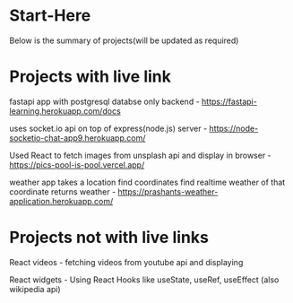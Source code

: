 # Start-Here

Below is the summary of projects(will be updated as required)

# Projects with live link

fastapi app with postgresql databse only backend -  https://fastapi-learning.herokuapp.com/docs

uses socket.io api on top of express(node.js) server - https://node-socketio-chat-app9.herokuapp.com/

Used React to fetch images from unsplash api and display in browser - https://pics-pool-is-pool.vercel.app/

weather app takes a location find coordinates find realtime weather of that coordinate returns weather -  https://prashants-weather-application.herokuapp.com/


# Projects not with live links

React videos - fetching videos from youtube api and displaying

React widgets - Using React Hooks like useState, useRef, useEffect (also wikipedia api)
